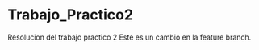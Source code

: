 # Trabajo_Practico2
Resolucion del trabajo practico 2
E s t e   e s   u n   c a m b i o   e n   l a   f e a t u r e   b r a n c h .  
 
